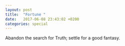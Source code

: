 ```yaml
---
layout: post
title:  "Fortune "
date:   2017-06-08 23:43:02 +0200
categories: special
---
```


Abandon the search for Truth; settle for a good fantasy.
